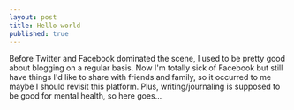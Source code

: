 ```yaml
---
layout: post
title: Hello world
published: true
---
```




Before Twitter and Facebook dominated the scene, I used to be pretty good about blogging on a regular basis. Now I'm totally sick of Facebook but still have things I'd like to share with friends and family, so it occurred to me maybe I should revisit this platform. Plus, writing/journaling is supposed to be good for mental health, so here goes...
